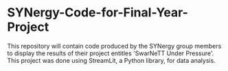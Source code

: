# SYNergy-Code-for-Final-Year-Project
This repository will contain code produced by the SYNergy group members to display the results of their project entitles 'SwarNeTT Under Pressure'.  This project was done using StreamLit, a Python library, for data analysis.
